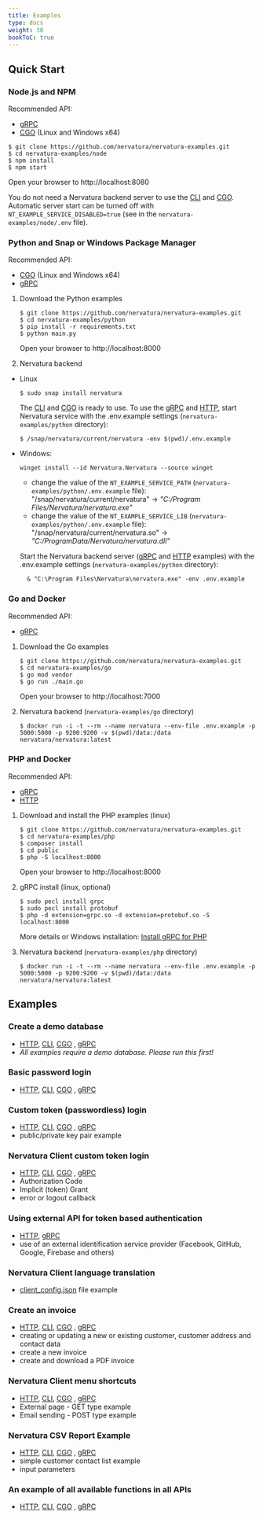 ```yaml
---
title: Examples
type: docs
weight: 30
bookToC: true
---
```


## **Quick Start**

### **Node.js** and **NPM**

Recommended API: 
- [gRPC](/docs/service/grpc) 
- [CGO](/docs/service/cli#cgo-api) (Linux and Windows x64)

```
$ git clone https://github.com/nervatura/nervatura-examples.git
$ cd nervatura-examples/node
$ npm install
$ npm start
```
Open your browser to http://localhost:8080

You do not need a Nervatura backend server to use the [CLI](/docs/service/cli#cli-api) and [CGO](/docs/service/cli#cgo-api). Automatic server start can be turned off with `NT_EXAMPLE_SERVICE_DISABLED=true`  (see in the `nervatura-examples/node/.env` file).

### **Python** and **Snap** or **Windows Package Manager**

Recommended API:  
- [CGO](/docs/service/cli#cgo-api) (Linux and Windows x64)
- [gRPC](/docs/service/grpc)

1. Download the Python examples

    ```
    $ git clone https://github.com/nervatura/nervatura-examples.git
    $ cd nervatura-examples/python
    $ pip install -r requirements.txt
    $ python main.py
    ```
    Open your browser to http://localhost:8000

2. Nervatura backend

  - Linux
    ```
    $ sudo snap install nervatura
    ```
    The [CLI](/docs/service/cli#cli-api) and [CGO](/docs/service/cli#cgo-api) is ready to use. To use the [gRPC](/docs/service/grpc) and [HTTP](/docs/service/api), start Nervatura service with the .env.example settings (`nervatura-examples/python` directory):
    ```
    $ /snap/nervatura/current/nervatura -env $(pwd)/.env.example
    ```

  - Windows:
    ```
    winget install --id Nervatura.Nervatura --source winget
    ```
    - change the value of the `NT_EXAMPLE_SERVICE_PATH` (`nervatura-examples/python/.env.example` file): "/snap/nervatura/current/nervatura" -> *"C:/Program Files/Nervatura/nervatura.exe"*
    - change the value of the `NT_EXAMPLE_SERVICE_LIB` (`nervatura-examples/python/.env.example` file): "/snap/nervatura/current/nervatura.so" -> *"C:/ProgramData/Nervatura/nervatura.dll"*

    Start the Nervatura backend server ([gRPC](/docs/service/grpc) and [HTTP](/docs/service/api) examples) with the .env.example settings (`nervatura-examples/python` directory):

    ```
      & "C:\Program Files\Nervatura\nervatura.exe" -env .env.example
    ```
### **Go** and **Docker**

Recommended API:
- [gRPC](/docs/service/grpc)

1. Download the Go examples

    ```
    $ git clone https://github.com/nervatura/nervatura-examples.git
    $ cd nervatura-examples/go
    $ go mod vendor
    $ go run ./main.go
    ```
    Open your browser to http://localhost:7000

2. Nervatura backend (`nervatura-examples/go` directory)
    ```
    $ docker run -i -t --rm --name nervatura --env-file .env.example -p 5000:5000 -p 9200:9200 -v $(pwd)/data:/data nervatura/nervatura:latest
    ```
### **PHP** and **Docker**

Recommended API:
- [gRPC](/docs/service/grpc)
- [HTTP](/docs/service/api)

1. Download and install the PHP examples (linux)

    ```
    $ git clone https://github.com/nervatura/nervatura-examples.git
    $ cd nervatura-examples/php
    $ composer install
    $ cd public
    $ php -S localhost:8000
    ```
    Open your browser to http://localhost:8000

2. gRPC install (linux, optional)

    ```
    $ sudo pecl install grpc
    $ sudo pecl install protobuf
    $ php -d extension=grpc.so -d extension=protobuf.so -S localhost:8000
    ```
    More details or Windows installation: [Install gRPC for PHP](https://cloud.google.com/php/grpc)

2. Nervatura backend (`nervatura-examples/php` directory)
    ```
    $ docker run -i -t --rm --name nervatura --env-file .env.example -p 5000:5000 -p 9200:9200 -v $(pwd)/data:/data nervatura/nervatura:latest
    ```

## **Examples**

### Create a demo database

  - [HTTP](/docs/service/api), [CLI](/docs/service/cli#cli-api), [CGO](/docs/service/cli#cgo-api)
, [gRPC](/docs/service/grpc)
  - *All examples require a demo database. Please run this first!*

### Basic password login

  - [HTTP](/docs/service/api), [CLI](/docs/service/cli#cli-api), [CGO](/docs/service/cli#cgo-api)
  , [gRPC](/docs/service/grpc)

### Custom token (passwordless) login

  - [HTTP](/docs/service/api), [CLI](/docs/service/cli#cli-api), [CGO](/docs/service/cli#cgo-api)
  , [gRPC](/docs/service/grpc)
  - public/private key pair example

### Nervatura Client custom token login
  
  - [HTTP](/docs/service/api), [CLI](/docs/service/cli#cli-api), [CGO](/docs/service/cli#cgo-api)
  , [gRPC](/docs/service/grpc)
  - Authorization Code
  - Implicit (token) Grant
  - error or logout callback

### Using external API for token based authentication

  - [HTTP](/docs/service/api), [gRPC](/docs/service/grpc)
  - use of an external identification service provider (Facebook, GitHub, Google, Firebase and others)

### Nervatura Client language translation
  
  - [client_config.json](https://github.com/nervatura/nervatura/tree/master/dist) file example

### Create an invoice
  
  - [HTTP](/docs/service/api), [CLI](/docs/service/cli#cli-api), [CGO](/docs/service/cli#cgo-api)
  , [gRPC](/docs/service/grpc)
  - creating or updating a new or existing customer, customer address and contact data
  - create a new invoice
  - create and download a PDF invoice

### Nervatura Client menu shortcuts

  - [HTTP](/docs/service/api), [CLI](/docs/service/cli#cli-api), [CGO](/docs/service/cli#cgo-api)
  , [gRPC](/docs/service/grpc)
  - External page - GET type example
  - Email sending - POST type example

### Nervatura CSV Report Example

  - [HTTP](/docs/service/api), [CLI](/docs/service/cli#cli-api), [CGO](/docs/service/cli#cgo-api)
  , [gRPC](/docs/service/grpc)
  - simple customer contact list example
  - input parameters

### An example of all available functions in all APIs

  - [HTTP](/docs/service/api), [CLI](/docs/service/cli#cli-api), [CGO](/docs/service/cli#cgo-api)
  , [gRPC](/docs/service/grpc)

